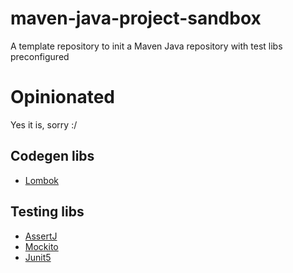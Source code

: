 # maven-java-project-sandbox
A template repository to init a Maven Java repository with test libs preconfigured


# Opinionated
Yes it is, sorry :/
## Codegen libs
* [Lombok](https://projectlombok.org/features/)

## Testing libs
* [AssertJ](https://www.baeldung.com/introduction-to-assertj)
* [Mockito](https://www.baeldung.com/mockito-mock-methods)
* [Junit5](https://www.baeldung.com/junit-5)

